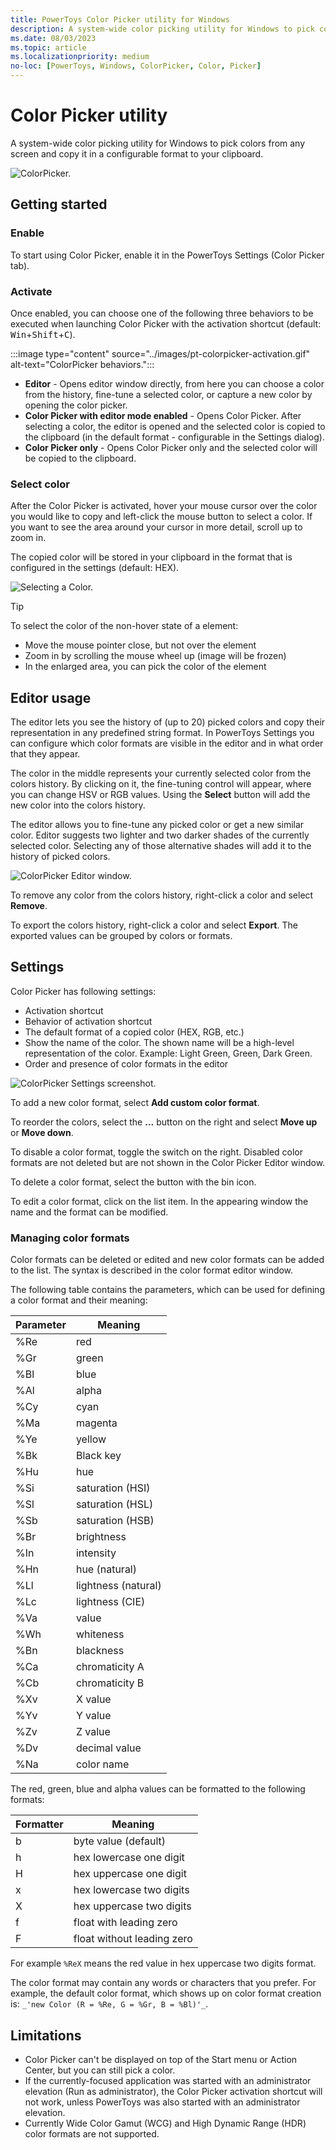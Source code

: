 ```yaml
---
title: PowerToys Color Picker utility for Windows
description: A system-wide color picking utility for Windows to pick colors from the screen and copy the default value to your clipboard.
ms.date: 08/03/2023
ms.topic: article
ms.localizationpriority: medium
no-loc: [PowerToys, Windows, ColorPicker, Color, Picker]
---
```


# Color Picker utility

A system-wide color picking utility for Windows to pick colors from any screen and copy it in a configurable format to your clipboard.

![ColorPicker.](../images/pt-colorpicker-hex-editor.png)

## Getting started

### Enable

To start using Color Picker, enable it in the PowerToys Settings (Color Picker tab).

### Activate

Once enabled, you can choose one of the following three behaviors to be executed when launching Color Picker with the activation shortcut (default: <kbd>Win</kbd>+<kbd>Shift</kbd>+<kbd>C</kbd>).

:::image type="content" source="../images/pt-colorpicker-activation.gif" alt-text="ColorPicker behaviors.":::

- **Editor** - Opens editor window directly, from here you can choose a color from the history, fine-tune a selected color, or capture a new color by opening the color picker.
- **Color Picker with editor mode enabled** - Opens Color Picker. After selecting a color, the editor is opened and the selected color is copied to the clipboard (in the default format - configurable in the Settings dialog).
- **Color Picker only** - Opens Color Picker only and the selected color will be copied to the clipboard.

### Select color

After the Color Picker is activated, hover your mouse cursor over the color you would like to copy and left-click the mouse button to select a color. If you want to see the area around your cursor in more detail, scroll up to zoom in.

The copied color will be stored in your clipboard in the format that is configured in the settings (default: HEX).

![Selecting a Color.](../images/pt-colorpicker.gif)

> [!TIP]
> To select the color of the non-hover state of a element:
>
> - Move the mouse pointer close, but not over the element
> - Zoom in by scrolling the mouse wheel up (image will be frozen)
> - In the enlarged area, you can pick the color of the element

## Editor usage

The editor lets you see the history of (up to 20) picked colors and copy their representation in any predefined string format. In PowerToys Settings you can configure which color formats are visible in the editor and in what order that they appear.

The color in the middle represents your currently selected color from the colors history. By clicking on it, the fine-tuning control will appear, where you can change HSV or RGB values. Using the **Select** button will add the new color into the colors history.

The editor allows you to fine-tune any picked color or get a new similar color. Editor suggests two lighter and two darker shades of the currently selected color. Selecting any of those alternative shades will add it to the history of picked colors.

![ColorPicker Editor window.](../images/pt-colorpicker-editor.gif)

To remove any color from the colors history, right-click a color and select **Remove**.

To export the colors history, right-click a color and select **Export**. The exported values can be grouped by colors or formats.

## Settings

Color Picker has following settings:

- Activation shortcut
- Behavior of activation shortcut
- The default format of a copied color (HEX, RGB, etc.)
- Show the name of the color. The shown name will be a high-level representation of the color. Example: Light Green, Green, Dark Green.
- Order and presence of color formats in the editor

![ColorPicker Settings screenshot.](../images/pt-colorpicker-settings.gif)

To add a new color format, select **Add custom color format**.

To reorder the colors, select the **...** button on the right and select **Move up** or **Move down**.

To disable a color format, toggle the switch on the right. Disabled color formats are not deleted but are not shown in the Color Picker Editor window.

To delete a color format, select the button with the bin icon.

To edit a color format, click on the list item. In the appearing window the name and the format can be modified.

### Managing color formats

Color formats can be deleted or edited and new color formats can be added to the list. The syntax is described in the color format editor window.

The following table contains the parameters, which can be used for defining a color format and their meaning:

| Parameter | Meaning             |
|-----------|---------------------|
| %Re  | red                 |
| %Gr  | green               |
| %Bl  | blue                |
| %Al  | alpha               |
| %Cy  | cyan                |
| %Ma  | magenta             |
| %Ye  | yellow              |
| %Bk  | Black key           |
| %Hu  | hue                 |
| %Si  | saturation (HSI)    |
| %Sl  | saturation (HSL)    |
| %Sb  | saturation (HSB)    |
| %Br  | brightness          |
| %In  | intensity           |
| %Hn  | hue (natural)       |
| %Ll  | lightness (natural) |
| %Lc  | lightness (CIE)     |
| %Va  | value               |
| %Wh  | whiteness           |
| %Bn  | blackness           |
| %Ca  | chromaticity A        |
| %Cb  | chromaticity B        |
| %Xv  | X value             |
| %Yv  | Y value             |
| %Zv  | Z value             |
| %Dv  | decimal value       |
| %Na  | color name          |

The red, green, blue and alpha values can be formatted to the following formats:

| Formatter | Meaning                    |
|-----------|----------------------------|
| b    | byte value (default)       |
| h   | hex lowercase one digit    |
| H   | hex uppercase one digit    |
| x   | hex lowercase two digits   |
| X   | hex uppercase two digits   |
| f   | float with leading zero    |
| F   | float without leading zero |

For example `%ReX` means the red value in hex uppercase two digits format.

The color format may contain any words or characters that you prefer. For example, the default color format, which shows up on color format creation is: `_'new Color (R = %Re, G = %Gr, B = %Bl)'_`.

## Limitations

- Color Picker can't be displayed on top of the Start menu or Action Center, but you can still pick a color.
- If the currently-focused application was started with an administrator elevation (Run as administrator), the Color Picker activation shortcut will not work, unless PowerToys was also started with an administrator elevation.
- Currently Wide Color Gamut (WCG) and High Dynamic Range (HDR) color formats are not supported.
